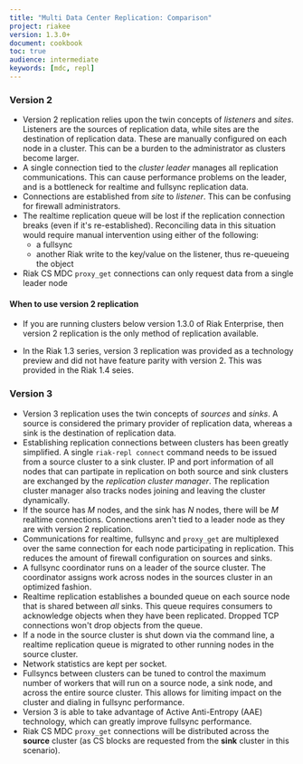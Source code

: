 ```yaml
---
title: "Multi Data Center Replication: Comparison"
project: riakee
version: 1.3.0+
document: cookbook
toc: true
audience: intermediate
keywords: [mdc, repl]
---
```


### Version 2

* Version 2 replication relies upon the twin concepts of *listeners* and *sites*. Listeners are the sources of replication data, while sites are the destination of replication data. These are manually configured on each node in a cluster. This can be a burden to the administrator as clusters become larger. 
* A single connection tied to the *cluster leader* manages all replication communications. This can cause performance problems on the leader, and is a bottleneck for realtime and fullsync replication data.
* Connections are established from *site* to *listener*. This can be confusing for firewall administrators.
* The realtime replication queue will be lost if the replication connection breaks (even if it's re-established). Reconciling data in this situation would require manual intervention using either of the following:
	* a fullsync
	* another Riak write to the key/value on the listener, thus re-queueing the object
* Riak CS MDC `proxy_get` connections can only request data from a single leader node

#### When to use version 2 replication

* If you are running clusters below version 1.3.0 of Riak Enterprise, then version 2 replication is the only method of replication available.

* In the Riak 1.3 series, version 3 replication was provided as a technology preview and did not have feature parity with version 2. This was provided in the Riak 1.4 seies.

### Version 3
* Version 3 replication uses the twin concepts of *sources* and *sinks*. A source is considered the primary provider of replication data, whereas a sink is the destination of replication data.
* Establishing replication connections between clusters has been greatly simplified. A single `riak-repl connect` command needs to be issued from a source cluster to a sink cluster. IP and port information of all nodes that can partipate in replication on both source and sink clusters are exchanged by the *replication cluster manager*. The replication cluster manager also tracks nodes joining and leaving the cluster dynamically.
* If the source has _M_ nodes, and the sink has _N_ nodes, there will be _M_ realtime connections. Connections aren't tied to a leader node as they are with version 2 replication.
* Communications for realtime, fullsync and `proxy_get` are multiplexed over the same connection for each node participating in replication. This reduces the amount of firewall configuration on sources and sinks.
* A fullsync coordinator runs on a leader of the source cluster. The coordinator assigns work across nodes in the sources cluster in an optimized fashion.
* Realtime replication establishes a bounded queue on each source node that is shared between *all* sinks. This queue requires consumers to acknowledge objects when they have been replicated. Dropped TCP connections won't drop objects from the queue.
* If a node in the source cluster is shut down via the command line, a realtime replication queue is migrated to other running nodes in the source cluster.
* Network statistics are kept per socket.
* Fullsyncs between clusters can be tuned to control the maximum number of workers that will run on a source node, a sink node, and across the entire source cluster. This allows for limiting impact on the cluster and dialing in fullsync performance.
* Version 3 is able to take advantage of Active Anti-Entropy (AAE) technology, which can greatly improve fullsync performance.
* Riak CS MDC `proxy_get` connections will be distributed across the **source** cluster (as CS blocks are requested from the **sink** cluster in this scenario).
